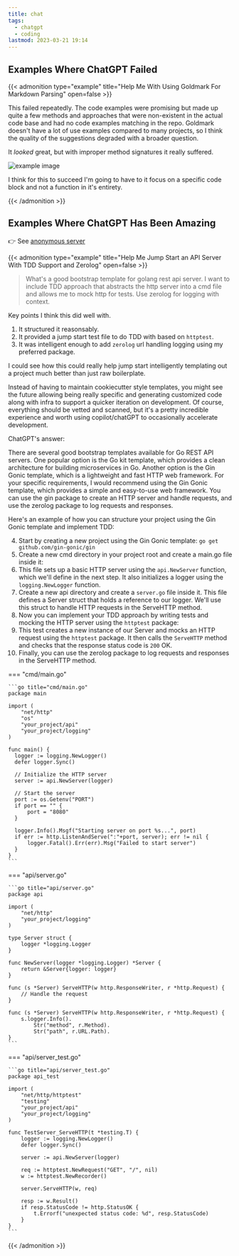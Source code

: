```yaml
---
title: chat
tags:
  - chatgpt
  - coding
lastmod: 2023-03-21 19:14
---
```


## Examples Where ChatGPT Failed

{{< admonition type="example" title="Help Me With Using Goldmark For Markdown Parsing" open=false >}}

This failed repeatedly.
The code examples were promising but made up quite a few methods and approaches that were non-existent in the actual code base and had no code examples matching in the repo.
Goldmark doesn't have a lot of use examples compared to many projects, so I think the quality of the suggestions degraded with a broader question.

It _looked_ great, but with improper method signatures it really suffered.

![example image](/images/notes/ray-so-export-developement-ai-chat-goldmark.png "Goldmark Fail")

I think for this to succeed I'm going to have to it focus on a specific code block and not a function in it's entirety.

{{< /admonition >}}

## Examples Where ChatGPT Has Been Amazing

👉 See [anonymous server](../go/http.md#anonymous-server)

{{< admonition type="example" title="Help Me Jump Start an API Server With TDD Support and Zerolog" open=false >}}

> What's a good bootstrap template for golang rest api server.
> I want to include TDD approach that abstracts the http server into a cmd file and allows me to mock http for tests.
> Use zerolog for logging with context.

Key points I think this did well with.

1. It structured it reasonsably.
2. It provided a jump start test file to do TDD with based on `httptest`.
3. It was intelligent enough to add `zerolog` url handling logging using my preferred package.

I could see how this could really help jump start intelligently templating out a project much better than just raw boilerplate.

Instead of having to maintain cookiecutter style templates, you might see the future allowing being really specific and generating customized code along with infra to support a quicker iteration on development.
Of course, everything should be vetted and scanned, but it's a pretty incredible experience and worth using copilot/chatGPT to occasionally accelerate development.

ChatGPT's answer:

There are several good bootstrap templates available for Go REST API servers. One popular option is the Go kit template, which provides a clean architecture for building microservices in Go.
Another option is the Gin Gonic template, which is a lightweight and fast HTTP web framework.
For your specific requirements, I would recommend using the Gin Gonic template, which provides a simple and easy-to-use web framework. You can use the gin package to create an HTTP server and handle requests, and use the zerolog package to log requests and responses.

Here's an example of how you can structure your project using the Gin Gonic template and implement TDD:

4. Start by creating a new project using the Gin Gonic template: `go get github.com/gin-gonic/gin`
5. Create a new cmd directory in your project root and create a main.go file inside it:
6. This file sets up a basic HTTP server using the `api.NewServer` function, which we'll define in the next step.
   It also initializes a logger using the `logging.NewLogger` function.
7. Create a new api directory and create a `server.go` file inside it.
   This file defines a Server struct that holds a reference to our logger.
   We'll use this struct to handle HTTP requests in the ServeHTTP method.
8. Now you can implement your TDD approach by writing tests and mocking the HTTP server using the `httptest` package:
9. This test creates a new instance of our Server and mocks an HTTP request using the `httptest` package.
   It then calls the `ServeHTTP` method and checks that the response status code is `200` OK.
10. Finally, you can use the zerolog package to log requests and responses in the ServeHTTP method.

=== "cmd/main.go"

    ```go title="cmd/main.go"
    package main

    import (
        "net/http"
        "os"
        "your_project/api"
        "your_project/logging"
    )

    func main() {
      logger := logging.NewLogger()
      defer logger.Sync()

      // Initialize the HTTP server
      server := api.NewServer(logger)

      // Start the server
      port := os.Getenv("PORT")
      if port == "" {
          port = "8080"
      }

      logger.Info().Msgf("Starting server on port %s...", port)
      if err := http.ListenAndServe(":"+port, server); err != nil {
          logger.Fatal().Err(err).Msg("Failed to start server")
      }
    }
    ```

=== "api/server.go"

    ```go title="api/server.go"
    package api

    import (
        "net/http"
        "your_project/logging"
    )

    type Server struct {
        logger *logging.Logger
    }

    func NewServer(logger *logging.Logger) *Server {
        return &Server{logger: logger}
    }

    func (s *Server) ServeHTTP(w http.ResponseWriter, r *http.Request) {
        // Handle the request
    }

    func (s *Server) ServeHTTP(w http.ResponseWriter, r *http.Request) {
        s.logger.Info().
            Str("method", r.Method).
            Str("path", r.URL.Path).
    }
    ```

=== "api/server_test.go"

    ```go title="api/server_test.go"
    package api_test

    import (
        "net/http/httptest"
        "testing"
        "your_project/api"
        "your_project/logging"
    )

    func TestServer_ServeHTTP(t *testing.T) {
        logger := logging.NewLogger()
        defer logger.Sync()

        server := api.NewServer(logger)

        req := httptest.NewRequest("GET", "/", nil)
        w := httptest.NewRecorder()

        server.ServeHTTP(w, req)

        resp := w.Result()
        if resp.StatusCode != http.StatusOK {
            t.Errorf("unexpected status code: %d", resp.StatusCode)
        }
    }
    ```

{{< /admonition >}}
